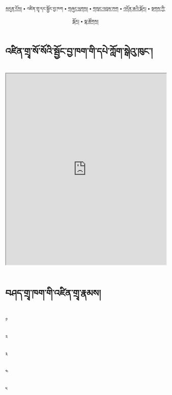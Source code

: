 <p align="center">
  <a href="https://bdrc-reader.github.io/songtsen-library/">མདུན་ངོས།</a> • <span>འཛིན་གྲྭ་དང་སྦྱོང་བྱ་ཁག</span> • <a href="https://bdrc-reader.github.io/songtsen-library/shunglug">གཞུང་ལུགས།</a>  • <a href="https://bdrc-reader.github.io/songtsen-library/sungbum">གསུང་འབུམ་ཁག</a> • <a href="https://bdrc-reader.github.io/songtsen-library/doncha">འདོན་ཆའི་སྐོར།</a> • <a href="https://bdrc-reader.github.io/songtsen-library/tantra">སྔགས་ཀྱི་སྐོར།</a> •  <a href="https://bdrc-reader.github.io/songtsen-library/natsok">སྣ་ཚོགས།</a></p>

# འཛིན་གྲྭ་སོ་སོའི་སྦྱོང་བྱ་ཁག་གི་དཔེ་ཀློག་སྒེའུ་ཁུང་།


<iframe src="https://library.bdrc.io/scripts/embed-iframe.html?work=bdr:W1ERI0025001&origin=website.com" width="100%" height="600"></iframe>

<br>
<br>

# བཤད་གྲྭ་ཁག་གི་འཛིན་གྲྭ་རྣམས།

༡

༢

༣

༤

༥
